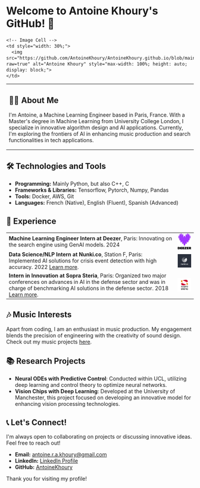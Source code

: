 # Welcome to Antoine Khoury's GitHub! 🚀

<table border="0" style="border-collapse: collapse; width: 100%;">
  <tr>
    <!-- Text Cell -->
    <td style="width: 70%;">
      <h2>👨‍💻 About Me</h2>
      <p>I'm Antoine, a Machine Learning Engineer based in Paris, France. With a Master's degree in Machine Learning from University College London, I specialize in innovative algorithm design and AI applications. Currently, I'm exploring the frontiers of AI in enhancing music production and search functionalities in tech applications.</p>
    </td>
    
    <!-- Image Cell -->
    <td style="width: 30%;">
      <img src="https://github.com/AntoineKhoury/AntoineKhoury.github.io/blob/main/assests/photo_profile.png?raw=true" alt="Antoine Khoury" style="max-width: 100%; height: auto; display: block;">
    </td>
  </tr>
</table>

## 🛠️ Technologies and Tools
- **Programming:** Mainly Python, but also C++, C
- **Frameworks & Libraries:** Tensorflow, Pytorch, Numpy, Pandas
- **Tools:** Docker, AWS, Git
- **Languages:** French (Native), English (Fluent), Spanish (Advanced)

## 💼 Experience
<table border="0" style="width: 100%; border-collapse: collapse;">
  <tr>
    <td style="width: 90%;">
      <strong>Machine Learning Engineer Intern at Deezer</strong>, Paris: Innovating on the search engine using GenAI models. 2024
    </td>
    <td style="width: 10%;">
      <img src="https://github.com/AntoineKhoury/AntoineKhoury.github.io/blob/main/assests/logo_deezer.jpg?raw=true" alt="Deezer Logo" width="100" style="display: block;">
    </td>
  </tr>
  <tr>
    <td style="width: 90%;">
      <strong>Data Science/NLP Intern at Nunki.co</strong>, Station F, Paris: Implemented AI solutions for crisis event detection with high accuracy. 2022 <a href="https://nunki.co">Learn more</a>.
    </td>
    <td style="width: 10%;">
      <img src="https://github.com/AntoineKhoury/AntoineKhoury.github.io/blob/main/assests/logo_nunki.png?raw=true" alt="Nunki Logo" width="100" style="display: block;">
    </td>
  </tr>
  <tr>
    <td style="width: 90%;">
      <strong>Intern in Innovation at Sopra Steria</strong>, Paris: Organized two major conferences on advances in AI in the defense sector and was in charge of benchmarking AI solutions in the defense sector. 2018 <a href="https://www.soprasteria.com">Learn more</a>.
    </td>
    <td style="width: 10%;">
      <img src="https://github.com/AntoineKhoury/AntoineKhoury.github.io/blob/main/assests/logo_sopra_steria.png?raw=true" alt="Sopra Steria Logo" width="100" style="display: block;">
    </td>
  </tr>
</table>

## 🎶 Music Interests
Apart from coding, I am an enthusiast in music production. My engagement blends the precision of engineering with the creativity of sound design. Check out my music projects [here](Your_Music_Link).

## 📚 Research Projects
- **Neural ODEs with Predictive Control**: Conducted within UCL, utilizing deep learning and control theory to optimize neural networks.
- **Vision Chips with Deep Learning**: Developed at the University of Manchester, this project focused on developing an innovative model for enhancing vision processing technologies.

## 📞 Let's Connect!
I'm always open to collaborating on projects or discussing innovative ideas. Feel free to reach out!
- **Email:** [antoine.r.a.khoury@gmail.com](mailto:antoine.r.a.khoury@gmail.com)
- **LinkedIn:** [LinkedIn Profile](https://www.linkedin.com/in/antoine-khoury-341b42167/)
- **GitHub:** [AntoineKhoury](https://github.com/AntoineKhoury)

Thank you for visiting my profile!
